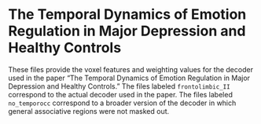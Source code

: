 # The Temporal Dynamics of Emotion Regulation in Major Depression and Healthy Controls

These files provide the voxel features and weighting values for the decoder used in the paper “The Temporal Dynamics of Emotion Regulation in Major Depression and Healthy Controls.” The files labeled `frontolimbic_II` correspond to the actual decoder used in the paper. The files labeled `no_temporocc` correspond to a broader version of the decoder in which general associative regions were not masked out.

